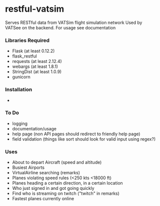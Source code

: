 # restful-vatsim

Serves RESTful data from VATSim flight simulation network
Used by VATSee on the backend.
For usage see documentation

### Libraries Required

- Flask (at least 0.12.2)
- flask_restful
- requests (at least 2.12.4)
- webargs (at least 1.8.1)
- StringDist (at least 1.0.9)
- gunicorn

### Installation
-

### To Do
- logging
- documentation/usage
- help page (non API pages should redirect to friendly help page)
- field validation (things like sort should look for valid input using regex?)

### Uses
-  About to depart Aircraft (speed and altitude)
-  Busiest Airports
-  VirtualAirline searching (remarks)
-  Planes violating speed rules (<250 kts <18000 ft)
-  Planes heading a certain direction, in a certain location
-  Who just signed in and got going quickly
-  Find who is streaming on twitch ("twitch" in remarks)
-  Fastest planes currently online
